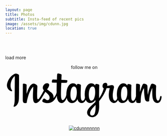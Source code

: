 ```yaml
---
layout: page
title: Photos
subtitle: Insta-feed of recent pics
image: /assets/img/cdunn.jpg
location: true
---
```


<div class="row" id="instafeed"></div>

<div class="cf"></div>

<br><br>

<a id="load-more">load more</a>

<div style="text-align:center;">
  <p>
    follow me on <a class="icn icn-sz-xxl icn-instagram" href="https://instagram.com/cdunnnnnnn/" target="_blank" title="Instagram"><svg viewBox="0 0 792 257.4"><path d="M48.2 19.5c-15.9 6.6-33.3 25.4-38.8 49 -7 29.8 22.1 42.5 24.4 38.3 2.8-4.9-5.2-6.5-6.9-22 -2.1-20 7.2-42.4 18.9-52.2 2.2-1.8 2.1 0.7 2.1 5.4 0 8.4-0.5 83.7-0.5 99.4 0 21.3-0.9 28-2.5 34.6 -1.6 6.7-4.2 11.3-2.2 13 2.2 2 11.5-2.7 16.8-10.2 6.4-9 8.7-19.8 9.1-31.6 0.5-14.2 0.5-36.6 0.5-49.4 0-11.7 0.2-46.1-0.2-66.8C68.9 22 54.8 16.7 48.2 19.5zM780.2 131.2c-2.3 0-3.4 2.4-4.2 6.4 -3 13.9-6.2 17-10.3 17 -4.6 0-8.7-6.9-9.7-20.6 -0.8-10.8-0.7-30.8 0.4-50.6 0.2-4.1-0.9-8.1-11.8-12.1 -4.7-1.7-11.5-4.2-14.9 4 -9.6 23.2-13.4 41.6-14.3 49.1 0 0.4-0.5 0.5-0.6-0.4 -0.6-6-1.8-16.9-2-39.8 0-4.5-1-8.3-5.9-11.4 -3.2-2-12.9-5.6-16.4-1.3 -3 3.5-6.5 12.8-10.2 23.9 -3 9-5 15.1-5 15.1s0-24.3 0.1-33.5c0-3.5-2.4-4.6-3.1-4.8 -3.2-0.9-9.6-2.5-12.3-2.5 -3.3 0-4.2 1.9-4.2 4.6 0 0.4-0.5 32-0.5 54.1 0 1 0 2 0 3.1 -1.8 10.2-7.8 24-14.4 24 -6.5 0-9.6-5.8-9.6-32.2 0-15.4 0.5-22.1 0.7-33.2 0.1-6.4 0.4-11.3 0.4-12.5 0-3.4-6-5.2-8.7-5.8 -2.8-0.6-5.2-0.9-7.1-0.8 -2.7 0.2-4.5 1.9-4.5 4.3 0 1.3 0 3.7 0 3.7 -3.4-5.4-8.9-9.1-12.6-10.2 -9.9-2.9-20.2-0.3-28 10.5 -6.2 8.6-9.9 18.4-11.4 32.5 -1.1 10.3-0.7 20.7 1.2 29.5 -2.3 9.9-6.6 14-11.3 14 -6.8 0-11.7-11.1-11.1-30.3 0.4-12.6 2.9-21.5 5.7-34.3 1.2-5.5 0.2-8.3-2.2-11.1 -2.2-2.5-6.9-3.8-13.6-2.2 -4.8 1.1-11.7 2.3-17.9 3.3 0 0 0.4-1.5 0.7-4.2 1.6-14-13.5-12.8-18.4-8.4 -2.9 2.7-4.9 5.8-5.6 11.5 -1.2 9 6.1 13.2 6.1 13.2 -2.4 11-8.3 25.3-14.3 35.7 -3.3 5.6-5.7 9.7-8.9 14 0-1.6 0-3.3 0-4.9 -0.1-23.1 0.2-41.2 0.4-47.8 0.1-6.4 0.4-11.2 0.4-12.3 0-2.5-1.5-3.5-4.5-4.7 -2.7-1.1-5.9-1.8-9.2-2 -4.2-0.3-6.7 1.9-6.6 4.5 0 0.5 0 3.5 0 3.5 -3.4-5.4-8.9-9.1-12.6-10.2 -9.9-2.9-20.2-0.3-28 10.5 -6.2 8.6-10.2 20.8-11.4 32.4 -1.1 10.8-0.9 20 0.6 27.8 -1.6 7.8-6.1 15.9-11.2 15.9 -6.5 0-10.2-5.8-10.2-32.2 0-15.4 0.5-22.1 0.7-33.2 0.1-6.4 0.4-11.3 0.4-12.5 0-3.4-6-5.2-8.7-5.8 -2.9-0.7-5.4-0.9-7.3-0.8 -2.5 0.2-4.3 2.4-4.3 4.1 0 1.7 0 3.9 0 3.9 -3.4-5.4-8.9-9.1-12.6-10.2 -9.9-2.9-20.1-0.3-28 10.5 -5.1 7.1-9.2 14.9-11.4 32.2 -0.6 5-0.9 9.7-0.9 14.1 -2 12.5-11 26.8-18.4 26.8 -4.3 0-8.4-8.3-8.4-26.1 0-23.7 1.5-57.5 1.7-60.7 0 0 9.3-0.2 11.1-0.2 4.6-0.1 8.8 0.1 15-0.3 3.1-0.2 6.1-11.3 2.9-12.7 -1.4-0.6-11.7-1.2-15.7-1.3 -3.4-0.1-12.9-0.8-12.9-0.8s0.9-22.4 1.1-24.8c0.2-2-2.4-3-3.8-3.6 -3.6-1.5-6.7-2.2-10.5-3 -5.2-1.1-7.6 0-8 4.4 -0.7 6.7-1.1 26.2-1.1 26.2 -3.8 0-16.9-0.7-20.7-0.7 -3.6 0-7.4 15.3-2.5 15.5 5.7 0.2 15.5 0.4 22 0.6 0 0-0.3 34.3-0.3 44.9 0 1.1 0 2.2 0 3.3 -3.6 18.7-16.3 28.9-16.3 28.9 2.7-12.4-2.8-21.7-12.8-29.6 -3.7-2.9-11-8.4-19.1-14.4 0 0 4.7-4.6 8.9-14 3-6.6 3.1-14.2-4.2-15.9 -12-2.8-21.9 6.1-24.9 15.5 -2.3 7.3-1.1 12.7 3.4 18.3 0.3 0.4 0.7 0.8 1 1.3 -2.7 5.2-6.4 12.3-9.6 17.7 -8.8 15.2-15.4 27.2-20.4 27.2 -4 0-3.9-12.2-3.9-23.6 0-9.8 0.7-24.6 1.3-39.9 0.2-5.1-2.3-7.9-6.6-10.6 -2.6-1.6-8.1-4.7-11.3-4.7 -4.8 0-18.5 0.6-31.5 38.2 -1.6 4.7-4.9 13.4-4.9 13.4l0.3-45.2c0-1.1-0.6-2.1-1.9-2.8 -2.2-1.2-8-3.6-13.2-3.6 -2.5 0-3.7 1.2-3.7 3.4l-0.5 70.7c0 5.4 0.1 11.6 0.7 14.4 0.5 2.7 1.4 5 2.4 6.3 1.1 1.3 2.3 2.3 4.3 2.8 1.9 0.4 12.2 1.7 12.7-2.2 0.6-4.7 0.7-9.8 6.1-28.9 8.4-29.6 19.4-44.1 24.6-49.3 0.9-0.9 1.9-1 1.9 0.5 -0.2 6.5-1 22.7-1.5 36.5 -1.4 36.9 5.3 43.8 14.9 43.8 7.3 0 17.7-7.3 28.8-25.8 6.9-11.5 13.6-22.8 18.5-30.9 3.4 3.1 7.1 6.5 10.9 10 8.8 8.3 11.6 16.2 9.7 23.7 -1.5 5.7-7 11.6-16.8 5.9 -2.9-1.7-4.1-3-6.9-4.9 -1.5-1-3.9-1.3-5.3-0.3 -3.7 2.8-5.8 6.3-7 10.6 -1.2 4.2 3.1 6.5 7.5 8.4 3.8 1.7 11.9 3.2 17.1 3.4 20.2 0.7 36.4-9.8 47.7-36.7 2 23.3 10.6 36.4 25.5 36.4 10 0 20-12.9 24.4-25.6 1.3 5.2 3.1 9.7 5.5 13.5 11.5 18.2 33.8 14.3 45-1.2 3.5-4.8 4-6.5 4-6.5 1.6 14.6 13.4 19.7 20.1 19.7 7.5 0 15.3-3.6 20.8-15.9 0.6 1.3 1.3 2.6 2.1 3.8 11.5 18.2 33.8 14.3 45-1.2 0.5-0.7 1-1.4 1.4-2l0.3 9.6c0 0-6.4 5.9-10.3 9.5 -17.3 15.8-30.4 27.9-31.4 41.9 -1.2 17.8 13.2 24.5 24.2 25.4 11.6 0.9 21.6-5.5 27.7-14.5 5.4-7.9 8.9-24.9 8.7-41.8 -0.1-6.7-0.3-15.3-0.4-24.5 6.1-7 12.9-16 19.2-26.4 6.9-11.4 14.2-26.6 18-38.5 0 0 6.4 0.1 13.2-0.4 2.2-0.1 2.8 0.3 2.4 1.9 -0.5 1.9-8.6 33.3-1.2 54.2 5.1 14.3 16.5 18.9 23.3 18.9 7.9 0 15.5-6 19.6-14.9 0.5 1 1 2 1.6 2.8 11.5 18.2 33.7 14.3 45-1.2 2.5-3.5 4-6.5 4-6.5 2.4 15.1 14.2 19.8 20.9 19.8 7 0 13.7-2.9 19.1-15.7 0.2 5.6 0.6 10.2 1.1 11.7 0.3 0.9 2.3 2 3.8 2.5 6.4 2.4 13 1.3 15.4 0.8 1.7-0.3 3-1.7 3.2-5.2 0.5-9.1 0.2-24.5 2.9-35.8 4.6-19.1 9-26.5 11-30.2 1.1-2.1 2.4-2.4 2.5-0.2 0.1 4.4 0.3 17.3 2.1 34.7 1.3 12.8 3.1 20.3 4.4 22.7 3.9 6.8 8.7 7.2 12.5 7.2 2.5 0 7.7-0.7 7.2-5 -0.2-2.1 0.2-15.2 4.7-34.1 3-12.3 8-23.4 9.8-27.5 0.7-1.5 1-0.3 1-0.1 -0.4 8.5-1.2 36.2 2.2 51.3 4.7 20.5 18.2 22.8 22.9 22.8 10.1 0 18.3-7.7 21.1-27.8C784.2 135 783.2 131.2 780.2 131.2zM358.5 118.8c-0.6 10.7-2.7 19.6-6 26.1 -6 11.7-18 15.4-23.3-1.5 -3.8-12.2-2.5-28.9-0.9-37.9 2.3-13.3 8.2-22.8 17.4-21.9C355.1 84.5 359.7 96.6 358.5 118.8zM450.5 118.9c-0.5 10.1-3.1 20.2-6 25.9 -5.9 11.8-18.2 15.5-23.3-1.5 -3.5-11.6-2.6-26.6-0.9-36.1 2.2-12.3 7.7-23.7 17.4-23.7C447.2 83.5 451.9 93.9 450.5 118.9zM452.9 187.6c-0.1 18.4-3 34.5-9.2 39.2 -8.8 6.6-20.6 1.7-18.2-11.7 2.2-11.9 12.4-24 27.4-38.8C453 176.2 453 179.6 452.9 187.6zM611.8 119c-0.5 11.1-3 19.7-6 25.8 -5.9 11.8-18.1 15.5-23.3-1.5 -2.8-9.2-3-24.7-0.9-37.6 2.1-13.1 7.8-23.1 17.4-22.2C608.4 84.4 612.8 96.6 611.8 119z"/></svg></a>
  </p>
  <figure class="fig fig-lg fig-cntr">
    <a class="instagram-avatar" href="https://instagram.com/cdunnnnnnn/" target="_blank">
      <img class="fig-img" src="/assets/img/instagram-avatar.jpg" alt="cdunnnnnnn" title="cdunnnnnnn">
    </a>
  </figure>
</div>

<div class="cf"></div>
